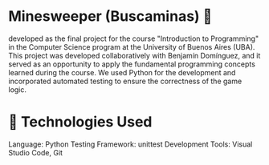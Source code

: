 # Minesweeper (Buscaminas) 🎯

developed as the final project for the course "Introduction to Programming" in the Computer Science program at the University of Buenos Aires (UBA).
This project was developed collaboratively with Benjamín Domínguez, and it served as an opportunity to apply the fundamental programming concepts learned during the course.
We used Python for the development and incorporated automated testing to ensure the correctness of the game logic.

# 🧰 Technologies Used
Language: Python
Testing Framework: unittest
Development Tools: Visual Studio Code, Git
